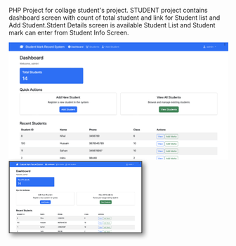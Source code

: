 PHP Project for collage student's project.
STUDENT project contains dashboard screen with count of total student and link for Student list and Add Student.Stdent Details screen is available Student List and Student mark can enter from Student Info Screen.

<img src="https://github.com/8138976373/student/raw/main/images/student_dashboard.png" alt="Logo" width="500" />

<img src="https://github.com/8138976373/student/raw/main/images/student_dashboard.png" alt="Description" style="border: 2px solid #555; box-shadow: 5px 5px 10px #888;" width="300" />
